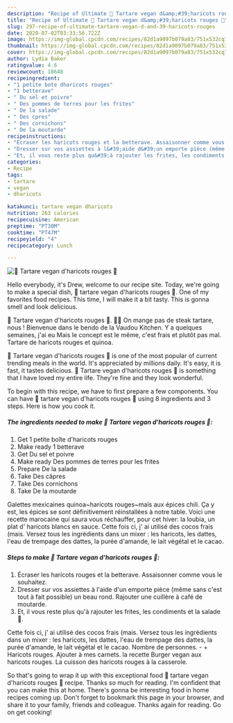 ```yaml
---
description: "Recipe of Ultimate 🌱 Tartare vegan d&amp;#39;haricots rouges 🌱"
title: "Recipe of Ultimate 🌱 Tartare vegan d&amp;#39;haricots rouges 🌱"
slug: 297-recipe-of-ultimate-tartare-vegan-d-and-39-haricots-rouges
date: 2020-07-02T03:33:56.722Z
image: https://img-global.cpcdn.com/recipes/82d1a9097b079a83/751x532cq70/🌱-tartare-vegan-dharicots-rouges-🌱-photo-principale-de-la-recette.jpg
thumbnail: https://img-global.cpcdn.com/recipes/82d1a9097b079a83/751x532cq70/🌱-tartare-vegan-dharicots-rouges-🌱-photo-principale-de-la-recette.jpg
cover: https://img-global.cpcdn.com/recipes/82d1a9097b079a83/751x532cq70/🌱-tartare-vegan-dharicots-rouges-🌱-photo-principale-de-la-recette.jpg
author: Lydia Baker
ratingvalue: 4.6
reviewcount: 18648
recipeingredient:
- "1 petite bote dharicots rouges"
- "1 betterave"
- " Du sel et poivre"
- " Des pommes de terres pour les frites"
- " De la salade"
- " Des cpres"
- " Des cornichons"
- " De la moutarde"
recipeinstructions:
- "Écraser les haricots rouges et la betterave. Assaisonner comme vous le souhaitez."
- "Dresser sur vos assiettes à l&#39;aide d&#39;un emporte pièce (même sans c&#39;est tout à fait possible) un beau rond. Rajouter une cuillère à café de moutarde."
- "Et, il vous reste plus qu&#39;à rajouter les frites, les condiments et la salade 🥗."
categories:
- Recipe
tags:
- tartare
- vegan
- dharicots

katakunci: tartare vegan dharicots 
nutrition: 263 calories
recipecuisine: American
preptime: "PT30M"
cooktime: "PT47M"
recipeyield: "4"
recipecategory: Lunch

---
```



![🌱 Tartare vegan d&#39;haricots rouges 🌱](https://img-global.cpcdn.com/recipes/82d1a9097b079a83/751x532cq70/🌱-tartare-vegan-dharicots-rouges-🌱-photo-principale-de-la-recette.jpg)

Hello everybody, it's Drew, welcome to our recipe site. Today, we're going to make a special dish, 🌱 tartare vegan d&#39;haricots rouges 🌱. One of my favorites food recipes. This time, I will make it a bit tasty. This is gonna smell and look delicious.

🌱 Tartare vegan d&#39;haricots rouges 🌱. 🥩🌱 On mange pas de steak tartare, nous ! Bienvenue dans le bendo de la Vaudou Kitchen. Y a quelques semaines, j&#39;ai eu Mais le concept est le même, c&#39;est frais et plutôt pas mal. Tartare de haricots rouges et quinoa.

🌱 Tartare vegan d&#39;haricots rouges 🌱 is one of the most popular of current trending meals in the world. It's appreciated by millions daily. It's easy, it is fast, it tastes delicious. 🌱 Tartare vegan d&#39;haricots rouges 🌱 is something that I have loved my entire life. They're fine and they look wonderful.


To begin with this recipe, we have to first prepare a few components. You can have 🌱 tartare vegan d&#39;haricots rouges 🌱 using 8 ingredients and 3 steps. Here is how you cook it.

<!--inarticleads1-->

##### The ingredients needed to make 🌱 Tartare vegan d&#39;haricots rouges 🌱:

1. Get 1 petite boîte d&#39;haricots rouges
1. Make ready 1 betterave
1. Get  Du sel et poivre
1. Make ready  Des pommes de terres pour les frites
1. Prepare  De la salade
1. Take  Des câpres
1. Take  Des cornichons
1. Take  De la moutarde


Galettes mexicaines quinoa~haricots rouges~maïs aux épices chili. Ça y est, les épices se sont définitivement réinstallées à notre table. Voici une recette marocaine qui saura vous réchauffer, pour cet hiver: la loubia, un plat d&#39; haricots blancs en sauce. Cette fois ci, j&#39; ai utilisé des cocos frais (mais. Versez tous les ingrédients dans un mixer : les haricots, les dattes, l&#39;eau de trempage des dattes, la purée d&#39;amande, le lait végétal et le cacao. 

<!--inarticleads2-->

##### Steps to make 🌱 Tartare vegan d&#39;haricots rouges 🌱:

1. Écraser les haricots rouges et la betterave. Assaisonner comme vous le souhaitez.
1. Dresser sur vos assiettes à l&#39;aide d&#39;un emporte pièce (même sans c&#39;est tout à fait possible) un beau rond. Rajouter une cuillère à café de moutarde.
1. Et, il vous reste plus qu&#39;à rajouter les frites, les condiments et la salade 🥗.


Cette fois ci, j&#39; ai utilisé des cocos frais (mais. Versez tous les ingrédients dans un mixer : les haricots, les dattes, l&#39;eau de trempage des dattes, la purée d&#39;amande, le lait végétal et le cacao. Nombre de personnes. - + Haricots rouges. Ajouter à mes carnets. la recette Burger vegan aux haricots rouges. La cuisson des haricots rouges à la casserole. 

So that's going to wrap it up with this exceptional food 🌱 tartare vegan d&#39;haricots rouges 🌱 recipe. Thanks so much for reading. I'm confident that you can make this at home. There's gonna be interesting food in home recipes coming up. Don't forget to bookmark this page in your browser, and share it to your family, friends and colleague. Thanks again for reading. Go on get cooking!
